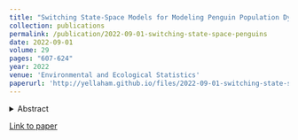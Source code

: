 ```yaml
---
title: "Switching State-Space Models for Modeling Penguin Population Dynamics"
collection: publications
permalink: /publication/2022-09-01-switching-state-space-penguins
date: 2022-09-01
volume: 29
pages: "607-624"
year: 2022
venue: 'Environmental and Ecological Statistics'
paperurl: 'http://yellaham.github.io/files/2022-09-01-switching-state-space-penguins.pdf'
---
```


<details>
<summary>Abstract</summary>
<br>
Tracking individual animals through time using mark-recapture methods is the gold standard for understanding how 
environmental conditions influence demographic rates, but applying such tags is often infeasible due to the difficulty 
of catching animals or attaching marks/tags without influencing behavior or survival. Due to the logistical challenges 
and emerging ethical concerns with flipper banding penguins, relatively little is known about spatial variation in 
demographic rates, spatial variation in demographic stochasticity, or the role that stochasticity may play in penguin 
population dynamics. Here we describe how adaptive importance sampling can be used to fit age-structured population 
models to time series of point counts. While some demographic parameters are difficult to learn through point counts 
alone, others can be estimated, even in the face of missing data. Here we demonstrate the application of adaptive 
importance sampling using two case studies, one in which we permit immigration and another permitting regime switching 
in reproductive success. We apply these methods to extract demographic information from several time series of observed 
abundance in gentoo and Adélie penguins in Antarctica. Our method is broadly applicable to time series of abundance and 
provides a feasible means of fitting age-structured models without marking individuals.
</details>

[Link to paper](http://yellaham.github.io/files/2022-09-01-switching-state-space-penguins.pdf)
